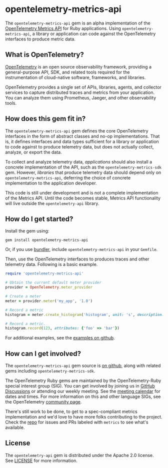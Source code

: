 # opentelemetry-metrics-api

The `opentelemetry-metrics-api` gem is an alpha implementation of the [OpenTelemetry Metrics API][metrics-api] for Ruby applications. Using `opentelemetry-metrics-api`, a library or application can code against the OpenTelemetry interfaces to produce metric data.

## What is OpenTelemetry?

[OpenTelemetry][opentelemetry-home] is an open source observability framework, providing a general-purpose API, SDK, and related tools required for the instrumentation of cloud-native software, frameworks, and libraries.

OpenTelemetry provides a single set of APIs, libraries, agents, and collector services to capture distributed traces and metrics from your application. You can analyze them using Prometheus, Jaeger, and other observability tools.

## How does this gem fit in?

The `opentelemetry-metrics-api` gem defines the core OpenTelemetry interfaces in the form of abstract classes and no-op implementations. That is, it defines interfaces and data types sufficient for a library or application to code against to produce telemetry data, but does not actually collect, analyze, or export the data.

To collect and analyze telemetry data, _applications_ should also
install a concrete implementation of the API, such as the
`opentelemetry-metrics-sdk` gem. However, _libraries_ that produce
telemetry data should depend only on `opentelemetry-metrics-api`,
deferring the choice of concrete implementation to the application developer.

This code is still under development and is not a complete implementation of the Metrics API. Until the code becomes stable, Metrics API functionality will live outside the `opentelemetry-api` library.

## How do I get started?

Install the gem using:

```
gem install opentelemetry-metrics-api
```

Or, if you use [bundler][bundler-home], include `opentelemetry-metrics-api` in your `Gemfile`.

Then, use the OpenTelemetry interfaces to produces traces and other telemetry data. Following is a basic example.

```ruby
require 'opentelemetry-metrics-api'

# Obtain the current default meter provider
provider = OpenTelemetry.meter_provider

# Create a meter
meter = provider.meter('my_app', '1.0')

# Record a metric
histogram = meter.create_histogram('histogram', unit: 's', description: 'duration in seconds')

# Record a metric.
histogram.record(123, attributes: {'foo' => 'bar'})
```

For additional examples, see the [examples on github][examples-github].

## How can I get involved?

The `opentelemetry-metrics-api` gem source is [on github][repo-github], along with related gems including `opentelemetry-metrics-sdk`.

The OpenTelemetry Ruby gems are maintained by the OpenTelemetry-Ruby special interest group (SIG). You can get involved by joining us in [GitHub Discussions][discussions-url] or attending our weekly meeting. See the [meeting calendar][community-meetings] for dates and times. For more information on this and other language SIGs, see the OpenTelemetry [community page][ruby-sig].

There's still work to be done, to get to a spec-compliant metrics implementation and we'd love to have more folks contributing to the project. Check the [repo][repo-github] for issues and PRs labeled with `metrics` to see what's available.

## License

The `opentelemetry-api` gem is distributed under the Apache 2.0 license. See [LICENSE][license-github] for more information.

[metrics-api]: https://opentelemetry.io/docs/specs/otel/metrics/api/
[opentelemetry-home]: https://opentelemetry.io
[bundler-home]: https://bundler.io
[repo-github]: https://github.com/open-telemetry/opentelemetry-ruby
[license-github]: https://github.com/open-telemetry/opentelemetry-ruby/blob/main/LICENSE
[examples-github]: https://github.com/open-telemetry/opentelemetry-ruby/tree/main/examples
[ruby-sig]: https://github.com/open-telemetry/community#ruby-sig
[community-meetings]: https://github.com/open-telemetry/community#community-meetings
[discussions-url]: https://github.com/open-telemetry/opentelemetry-ruby/discussions
